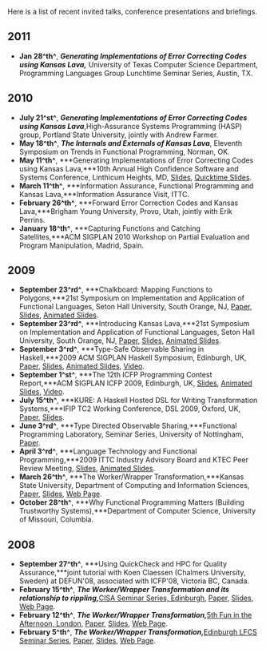 Here is a list of recent invited talks, conference presentations and
briefings.

2011
----

-   **Jan 28^th^**, ***Generating Implementations of Error Correcting
    Codes using Kansas Lava,*** University of Texas Computer Science
    Department, Programming Languages Group Lunchtime Seminar Series,
    Austin, TX.

2010
----

-   **July 21^st^**, ***Generating Implementations of Error Correcting
    Codes using Kansas Lava***,High-Assurance Systems Programming (HASP)
    group, Portland State University, jointly with Andrew Farmer.
-   **May 18^th^**, ***The Internals and Externals of Kansas Lava***,
    Eleventh Symposium on Trends in Functional Programming, Norman, OK.
-   **May 11^th^**, ***Generating Implementations of Error Correcting
    Codes using Kansas Lava,***10th Annual High Confidence Software and
    Systems Conference, Linthicum Heights, MD,
    [Slides](http://www.ittc.ku.edusites/default/files/20105011-hcss.pdf),
    [Quicktime
    Slides](http://www.ittc.ku.edusites/default/files/20105011-hcss.mov).
-   **March 11^th^**, ***Information Assurance, Functional Programming
    and Kansas Lava,***Information Assurance Visit, ITTC.
-   **February 26^th^**, ***Forward Error Correction Codes and Kansas
    Lava,***Brigham Young University, Provo, Utah, jointly with Erik
    Perrins.
-   **January 18^th^**, ***Capturing Functions and Catching
    Satellites,***ACM SIGPLAN 2010 Workshop on Partial Evaluation and
    Program Manipulation, Madrid, Spain.

2009
----

-   **September 23^rd^**, ***Chalkboard: Mapping Functions to
    Polygons,***21st Symposium on Implementation and Application of
    Functional Languages, Seton Hall University, South Orange, NJ,
    [Paper](http://www.ittc.ku.edusites/default/files/chalkboard-ifl09.pdf),
    [Slides](http://www.ittc.ku.edusites/default/files/20090923-ifl-cb.pdf),
    [Animated
    Slides](http://www.ittc.ku.edusites/default/files/20090923-anim-ifl-cb.pdf).
-   **September 23^rd^**, ***Introducing Kansas Lava,***21st Symposium
    on Implementation and Application of Functional Languages, Seton
    Hall University, South Orange, NJ,
    [Paper](http://www.ittc.ku.edusites/default/files/kansas-lava-ifl09.pdf),
    [Slides](http://www.ittc.ku.edusites/default/files/20090923-ifl-kl.pdf),
    [Animated
    Slides](http://www.ittc.ku.edusites/default/files/20090923-anim-ifl-kl.pdf).
-   **September 3^rd^**, ***Type-Safe Observable Sharing in
    Haskell,***2009 ACM SIGPLAN Haskell Symposium, Edinburgh, UK,
    [Paper](http://www.ittc.ku.edunode/15),
    [Slides](http://www.ittc.ku.edusites/default/files/20090903-hask.pdf),
    [Animated
    Slides](http://www.ittc.ku.edusites/default/files/20090903-anim-hask.pdf),
    [Video](http://www.vimeo.com/6679785).
-   **September 1^st^**, ***The 12th ICFP Programming Contest
    Report,***ACM SIGPLAN ICFP 2009, Edinburgh, UK,
    [Slides](http://www.ittc.ku.edusites/default/files/20090901-icfp.pdf),
    [Animated
    Slides](http://www.ittc.ku.edusites/default/files/20090901-anim-icfp.pdf),
    [Video](http://www.vimeo.com/6613815).
-   **July 15^th^**, ***KURE: A Haskell Hosted DSL for Writing
    Transformation Systems,***IFIP TC2 Working Conference, DSL 2009,
    Oxford, UK, [Paper](http://www.ittc.ku.edunode/16),
    [Slides](http://www.ittc.ku.edusites/default/files/20090715-kure.pdf).
-   **June 3^rd^**, ***Type Directed Observable Sharing,***Functional
    Programming Laboratory, Seminar Series, University of Nottingham,
    [Paper](http://www.ittc.ku.edunode/15).
-   **April 3^rd^**, ***Language Technology and Functional
    Programming,***2009 ITTC Industry Advisory Board and KTEC Peer
    Review Meeting,
    [Slides](http://www.ittc.ku.edusites/default/files/20090403-slides.pdf),
    [Animated
    Slides](http://www.ittc.ku.edusites/default/files/20090403-anim-slides.pdf).
-   **March 26^th^**, ***The Worker/Wrapper Transformation,***Kansas
    State University, Department of Computing and Information Sciences,
    [Paper](http://www.ittc.ku.edunode/19),
    [Slides](http://www.ittc.ku.edusites/default/files/20090326-ww.pdf),
    [Web Page](http://www.workerwrapper.com).
-   **October 28^th^**, ***Why Functional Programming Matters (Building
    Trustworthy Systems),***Department of Computer Science, University
    of Missouri, Columbia.

2008
----

-   **September 27^th^**, ***Using QuickCheck and HPC for Quality
    Assurance,***joint tutorial with Koen Claessen (Chalmers University,
    Sweden) at DEFUN'08, associated with ICFP'08, Victoria BC, Canada.
-   **February 15^th^**, ***The Worker/Wrapper Transformation and its
    relationship to rippling,***[CISA Seminar Series,
    Edinburgh](http://homepages.inf.ed.ac.uk/ldixon/cisa/),
    [Paper](http://www.ittc.ku.edunode/19),
    [Slides](http://www.ittc.ku.edusites/default/files/20080212-ww.pdf),
    [Web Page](http://www.workerwrapper.com).
-   **February 12^th^**, ***The Worker/Wrapper Transformation,***[5th
    Fun in the Afternoon, London](http://sneezy.cs.nott.ac.uk/fun/),
    [Paper](http://www.ittc.ku.edunode/19),
    [Slides](http://www.ittc.ku.edusites/default/files/20080212-ww.pdf),
    [Web Page](http://www.workerwrapper.com).
-   **February 5^th^**, ***The Worker/Wrapper
    Transformation,***[Edinburgh LFCS Seminar
    Series](http://www.lfcs.inf.ed.ac.uk/events/theory-seminars/),
    [Paper](http://www.ittc.ku.edunode/19),
    [Slides](http://www.ittc.ku.edusites/default/files/20080205-ww.pdf),
    [Web Page](http://www.workerwrapper.com).

